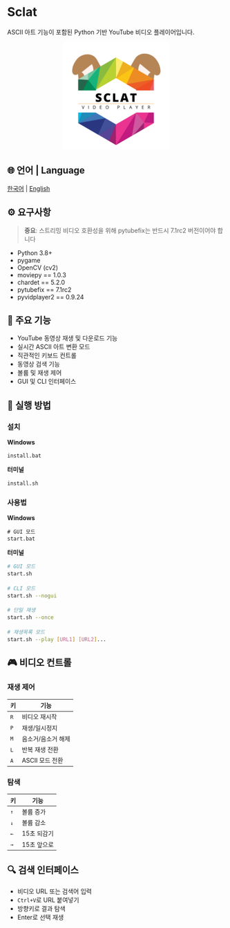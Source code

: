 # Sclat

ASCII 아트 기능이 포함된 Python 기반 YouTube 비디오 플레이어입니다.

<p align="center">
    <img src="./asset/sclatLogo.png" width="248" alt="Sclat 로고">
</p>

## 🌐 언어 | Language

[한국어](README.md) | [English](README.en.md)

## ⚙️ 요구사항

> **중요**: 스트리밍 비디오 호환성을 위해 pytubefix는 반드시 7.1rc2 버전이어야 합니다

-   Python 3.8+
-   pygame
-   OpenCV (cv2)
-   moviepy == 1.0.3
-   chardet == 5.2.0
-   pytubefix == 7.1rc2
-   pyvidplayer2 == 0.9.24

## 🌟 주요 기능

-   YouTube 동영상 재생 및 다운로드 기능
-   실시간 ASCII 아트 변환 모드
-   직관적인 키보드 컨트롤
-   동영상 검색 기능
-   볼륨 및 재생 제어
-   GUI 및 CLI 인터페이스

## 🚀 실행 방법

### 설치

**Windows**

```batch
install.bat
```

**터미널**

```bash
install.sh
```

### 사용법

**Windows**

```batch
# GUI 모드
start.bat
```

**터미널**

```bash
# GUI 모드
start.sh

# CLI 모드
start.sh --nogui

# 단일 재생
start.sh --once

# 재생목록 모드
start.sh --play [URL1] [URL2]...
```

## 🎮 비디오 컨트롤

### 재생 제어

| 키  | 기능               |
| --- | ------------------ |
| `R` | 비디오 재시작      |
| `P` | 재생/일시정지      |
| `M` | 음소거/음소거 해제 |
| `L` | 반복 재생 전환     |
| `A` | ASCII 모드 전환    |

### 탐색

| 키  | 기능        |
| --- | ----------- |
| `↑` | 볼륨 증가   |
| `↓` | 볼륨 감소   |
| `←` | 15초 되감기 |
| `→` | 15초 앞으로 |

## 🔍 검색 인터페이스

-   비디오 URL 또는 검색어 입력
-   `Ctrl+V`로 URL 붙여넣기
-   방향키로 결과 탐색
-   Enter로 선택 재생
